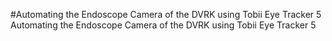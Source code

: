 #Automating the Endoscope Camera of the DVRK using Tobii Eye Tracker 5 
Automating the Endoscope Camera of the DVRK using Tobii Eye Tracker 5
